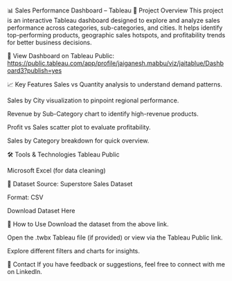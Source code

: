 📊 Sales Performance Dashboard – Tableau
📌 Project Overview
This project is an interactive Tableau dashboard designed to explore and analyze sales performance across categories, sub-categories, and cities.
It helps identify top-performing products, geographic sales hotspots, and profitability trends for better business decisions.

🔗 View Dashboard on Tableau Public: https://public.tableau.com/app/profile/jaiganesh.mabbu/viz/jaitablue/Dashboard3?publish=yes

📈 Key Features
Sales vs Quantity analysis to understand demand patterns.

Sales by City visualization to pinpoint regional performance.

Revenue by Sub-Category chart to identify high-revenue products.

Profit vs Sales scatter plot to evaluate profitability.

Sales by Category breakdown for quick overview.

🛠 Tools & Technologies
Tableau Public

Microsoft Excel (for data cleaning)

📂 Dataset
Source: Superstore Sales Dataset

Format: CSV

Download Dataset Here

📜 How to Use
Download the dataset from the above link.

Open the .twbx Tableau file (if provided) or view via the Tableau Public link.

Explore different filters and charts for insights.

📧 Contact
If you have feedback or suggestions, feel free to connect with me on LinkedIn.
